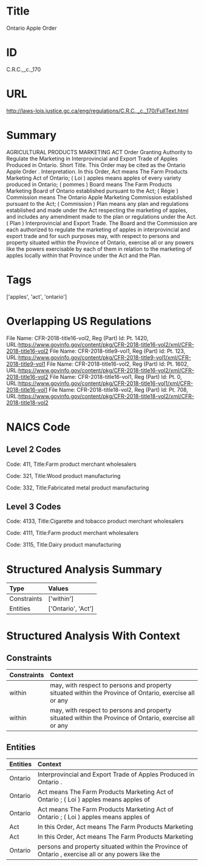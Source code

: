 # Title
Ontario Apple Order


# ID
C.R.C.,_c._170

# URL
http://laws-lois.justice.gc.ca/eng/regulations/C.R.C.,_c._170/FullText.html


# Summary
AGRICULTURAL PRODUCTS MARKETING ACT Order Granting Authority to Regulate the Marketing in Interprovincial and Export Trade of Apples Produced in Ontario.
Short Title.
This Order may be cited as the  Ontario Apple Order .
Interpretation.
In this Order, Act  means  The Farm Products Marketing Act  of Ontario; ( Loi ) apples  means apples of every variety produced in Ontario; ( pommes ) Board  means The Farm Products Marketing Board of Ontario established pursuant to the Act; ( Régie ) Commission  means The Ontario Apple Marketing Commission established pursuant to the Act; ( Commission ) Plan  means any plan and regulations established and made under the Act respecting the marketing of apples, and includes any amendment made to the plan or regulations under the Act.
( Plan ) Interprovincial and Export Trade.
The Board and the Commission are each authorized to regulate the marketing of apples in interprovincial and export trade and for such purposes may, with respect to persons and property situated within the Province of Ontario, exercise all or any powers like the powers exercisable by each of them in relation to the marketing of apples locally within that Province under the Act and the Plan.


# Tags
['apples', 'act', 'ontario']


# Overlapping US Regulations
File Name: CFR-2018-title16-vol2, Reg (Part) Id: Pt. 1420, URL:https://www.govinfo.gov/content/pkg/CFR-2018-title16-vol2/xml/CFR-2018-title16-vol2
File Name: CFR-2018-title9-vol1, Reg (Part) Id: Pt. 123, URL:https://www.govinfo.gov/content/pkg/CFR-2018-title9-vol1/xml/CFR-2018-title9-vol1
File Name: CFR-2018-title16-vol2, Reg (Part) Id: Pt. 1602, URL:https://www.govinfo.gov/content/pkg/CFR-2018-title16-vol2/xml/CFR-2018-title16-vol2
File Name: CFR-2018-title16-vol1, Reg (Part) Id: Pt. 0, URL:https://www.govinfo.gov/content/pkg/CFR-2018-title16-vol1/xml/CFR-2018-title16-vol1
File Name: CFR-2018-title18-vol2, Reg (Part) Id: Pt. 708, URL:https://www.govinfo.gov/content/pkg/CFR-2018-title18-vol2/xml/CFR-2018-title18-vol2



# NAICS Code
## Level 2 Codes
Code: 411, Title:Farm product merchant wholesalers

Code: 321, Title:Wood product manufacturing

Code: 332, Title:Fabricated metal product manufacturing




## Level 3 Codes
Code: 4133, Title:Cigarette and tobacco product merchant wholesalers

Code: 4111, Title:Farm product merchant wholesalers

Code: 3115, Title:Dairy product manufacturing







# Structured Analysis Summary
| Type        | Values             |
|:------------|:-------------------|
| Constraints | ['within']         |
| Entities    | ['Ontario', 'Act'] |


# Structured Analysis With Context
 


## Constraints
| Constraints   | Context                                                                                                |
|:--------------|:-------------------------------------------------------------------------------------------------------|
| within        | may, with respect to persons and property situated within the Province of Ontario, exercise all or any |
| within        | may, with respect to persons and property situated within the Province of Ontario, exercise all or any |


## Entities
| Entities   | Context                                                                                            |
|:-----------|:---------------------------------------------------------------------------------------------------|
| Ontario    | Interprovincial and Export Trade of Apples Produced in Ontario .                                   |
| Ontario    | Act means The Farm Products Marketing Act of Ontario ; ( Loi ) apples means apples of              |
| Ontario    | Act means The Farm Products Marketing Act of Ontario ; ( Loi ) apples means apples of              |
| Act        | In this Order,  Act   means  The Farm Products Marketing                                           |
| Act        | In this Order,  Act   means  The Farm Products Marketing                                           |
| Ontario    | persons and property situated within the Province of Ontario , exercise all or any powers like the |



